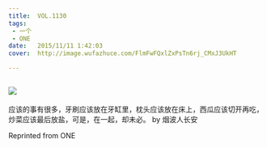 ```yaml
---
title:	VOL.1130
tags:
 - 一个
 - ONE
date:	2015/11/11 1:42:03
cover:	http://image.wufazhuce.com/FlmFwFQxlZxPsTn6rj_CMxJ3UkHT

---
```

![](http://image.wufazhuce.com/FlmFwFQxlZxPsTn6rj_CMxJ3UkHT)
---

应该的事有很多，牙刷应该放在牙缸里，枕头应该放在床上，西瓜应该切开再吃，炒菜应该最后放盐，可是，在一起，却未必。 by 烟波人长安
 
Reprinted from ONE
